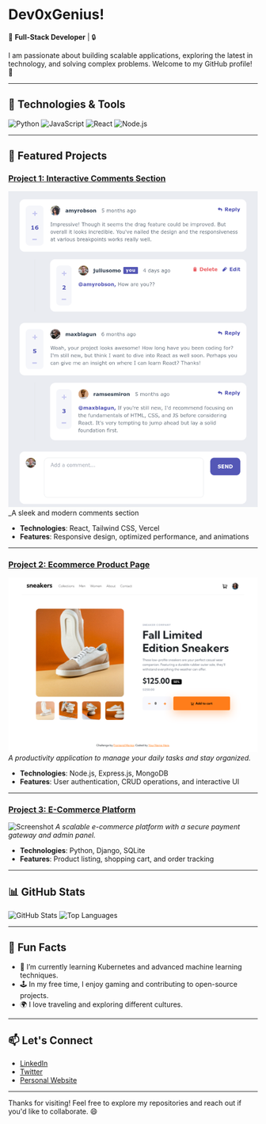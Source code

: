 # Dev0xGenius!

🚀 **Full-Stack Developer** | 🔒 

I am passionate about building scalable applications, exploring the latest in technology, and solving complex problems. Welcome to my GitHub profile! 🌟

---

## 🔧 Technologies & Tools
![Python](https://img.shields.io/badge/-Python-3776AB?style=flat&logo=python&logoColor=white)
![JavaScript](https://img.shields.io/badge/-JavaScript-F7DF1E?style=flat&logo=javascript&logoColor=black)
![React](https://img.shields.io/badge/-React-61DAFB?style=flat&logo=react&logoColor=black)
![Node.js](https://img.shields.io/badge/-Node.js-339933?style=flat&logo=node.js&logoColor=white)

---

## 🌟 Featured Projects

### [Project 1: Interactive Comments Section](https://interactive-comments-section-opal.vercel.app/)
![Screenshot](download.png)
_A sleek and modern comments section

- **Technologies**: React, Tailwind CSS, Vercel
- **Features**: Responsive design, optimized performance, and animations

---

### [Project 2: Ecommerce Product Page](https://interactive-comments-section-opal.vercel.app/)
![Screenshot](download2.png)
_A productivity application to manage your daily tasks and stay organized._

- **Technologies**: Node.js, Express.js, MongoDB
- **Features**: User authentication, CRUD operations, and interactive UI

---

### [Project 3: E-Commerce Platform](https://example-link.com)
![Screenshot](images/ecommerce.png)
_A scalable e-commerce platform with a secure payment gateway and admin panel._

- **Technologies**: Python, Django, SQLite
- **Features**: Product listing, shopping cart, and order tracking

---

## 📊 GitHub Stats

![GitHub Stats](https://github-readme-stats.vercel.app/api?username=dev0xgenius&show_icons=true&theme=radical)
![Top Languages](https://github-readme-stats.vercel.app/api/top-langs/?username=dev0xgenius&layout=compact&theme=radical)

---

## 🎯 Fun Facts
- 🌱 I’m currently learning Kubernetes and advanced machine learning techniques.
- 🕹️ In my free time, I enjoy gaming and contributing to open-source projects.
- 🌍 I love traveling and exploring different cultures.

---

## 📫 Let's Connect
- [LinkedIn](https://linkedin.com/in/dev0xgenius)
- [Twitter](https://twitter.com/dev0xgenius)
- [Personal Website](https://dev0xgenius.com)

---

Thanks for visiting! Feel free to explore my repositories and reach out if you'd like to collaborate. 😄
